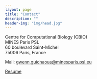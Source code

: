 ```yaml
---
layout: page
title: "Contact"
description: ""
header-img: "img/head.jpg"
---
```


Centre for Computational Biology (CBIO) <br>
MINES Paris PSL <br>
60 boulevard Saint-Michel <br>
75006 Paris, France

Mail: gwenn.guichaoua@minesparis.psl.eu

[Resume](https://www.dropbox.com/scl/fi/5enxvw5ohc6ciowu8hz0s/cv-gwenn_2024_ADUM.pdf?rlkey=z9xyfl3lpp4it9gxdv71jql52&st=cusa3ufy&dl=0)
